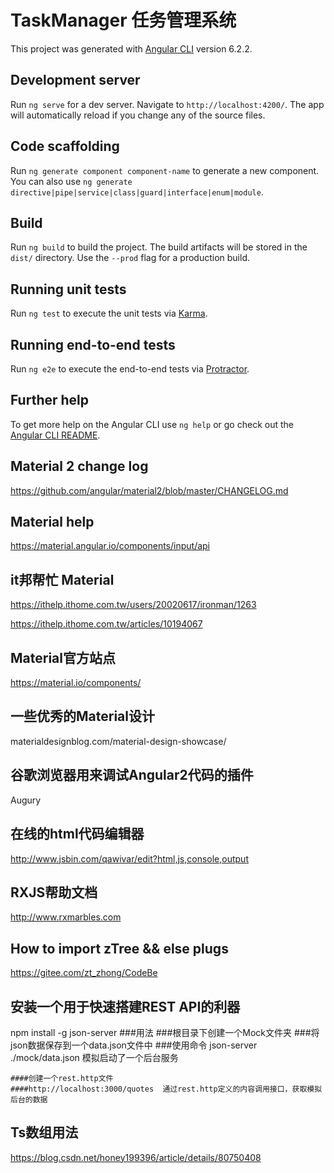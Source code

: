 # TaskManager 任务管理系统

This project was generated with [Angular CLI](https://github.com/angular/angular-cli) version 6.2.2.

## Development server

Run `ng serve` for a dev server. Navigate to `http://localhost:4200/`. The app will automatically reload if you change any of the source files.

## Code scaffolding

Run `ng generate component component-name` to generate a new component. You can also use `ng generate directive|pipe|service|class|guard|interface|enum|module`.

## Build

Run `ng build` to build the project. The build artifacts will be stored in the `dist/` directory. Use the `--prod` flag for a production build.

## Running unit tests

Run `ng test` to execute the unit tests via [Karma](https://karma-runner.github.io).

## Running end-to-end tests

Run `ng e2e` to execute the end-to-end tests via [Protractor](http://www.protractortest.org/).

## Further help

To get more help on the Angular CLI use `ng help` or go check out the [Angular CLI README](https://github.com/angular/angular-cli/blob/master/README.md).

## Material 2 change log

https://github.com/angular/material2/blob/master/CHANGELOG.md

## Material help

https://material.angular.io/components/input/api

## it邦帮忙 Material

https://ithelp.ithome.com.tw/users/20020617/ironman/1263

https://ithelp.ithome.com.tw/articles/10194067

## Material官方站点
https://material.io/components/

## 一些优秀的Material设计
materialdesignblog.com/material-design-showcase/

## 谷歌浏览器用来调试Angular2代码的插件
Augury

## 在线的html代码编辑器
http://www.jsbin.com/qawivar/edit?html,js,console,output

## RXJS帮助文档
http://www.rxmarbles.com

## How to import zTree && else plugs
https://gitee.com/zt_zhong/CodeBe

## 安装一个用于快速搭建REST API的利器
npm install -g json-server
	###用法
	###根目录下创建一个Mock文件夹
	###将json数据保存到一个data.json文件中
	###使用命令 json-server ./mock/data.json 模拟启动了一个后台服务
	
	####创建一个rest.http文件
	####http://localhost:3000/quotes  通过rest.http定义的内容调用接口，获取模拟后台的数据

## Ts数组用法
https://blog.csdn.net/honey199396/article/details/80750408
